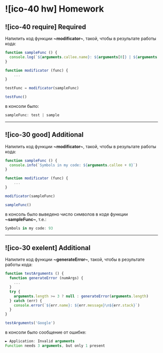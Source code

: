# ![ico-40 hw] Homework

## ![ico-40 require] Required

Напилить код функции **~modificator~**, такой, чтобы в результате работы кода:

~~~js
function sampleFunc () {
  console.log(`${arguments.callee.name}: ${arguments[0]} | ${arguments[1]}`)
}

function modificator (func) {
    ...
}

testFunc = modificator(sampleFunc)

testFunc()
~~~

в консоли было:

~~~js
sampleFunc: test | sample
~~~

______________________

## ![ico-30 good] Additional

Напилить код функции **~modificator~**, такой, чтобы в результате работы кода:

~~~javascript
function sampleFunc () {
  console.info(`Symbols in my code: ${arguments.callee + 0}`)
}

function modificator (func) {
    ...
}

modificator(sampleFunc)

sampleFunc()
~~~

в консоль было выведено число символов в коде функции **~sampleFunc~**, т.е.:

~~~js
Symbols in my code: 93
~~~

_______________

## ![ico-30 exelent] Additional

Напилите код функции **~generateError~**, такой, чтобы в результате работы кода:

~~~js
function testArguments () {
  function generateError (numArgs) {
    ...
  }
  try {
    arguments.length >= 3 ? null : generateError(arguments.length)
  } catch (err) {
    console.error(`${err.name}: ${err.message}\n${err.stack}`)
  }
}

testArguments('Google')
~~~

в консоли было сообщение от ошибке:

~~~js
► Application: Invalid arguments
Function needs 3 arguments, but only 1 present
~~~
